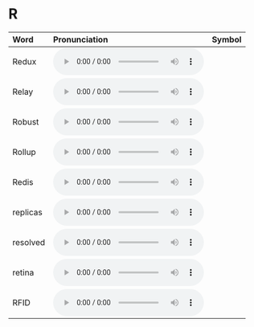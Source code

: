 
# R

| Word  | Pronunciation | Symbol |
| :-- | :-- | :-- |
| Redux | <audio :src="$withBase('/audio/Redux.mp3')" controls="controls" controlslist="nodownload"></audio> |  |
| Relay | <audio :src="$withBase('/audio/Relay.mp3')" controls="controls" controlslist="nodownload"></audio> |  |
| Robust | <audio :src="$withBase('/audio/Robust.mp3')" controls="controls" controlslist="nodownload"></audio> |  |
| Rollup | <audio :src="$withBase('/audio/Rollup.mp3')" controls="controls" controlslist="nodownload"></audio> |  |
| Redis | <audio :src="$withBase('/audio/Redis.mp3')" controls="controls" controlslist="nodownload"></audio> |  |
| replicas | <audio :src="$withBase('/audio/replicas.mp3')" controls="controls" controlslist="nodownload"></audio> |  |
| resolved | <audio :src="$withBase('/audio/resolved.mp3')" controls="controls" controlslist="nodownload"></audio> |  |
| retina | <audio :src="$withBase('/audio/retina.mp3')" controls="controls" controlslist="nodownload"></audio> |  |
| RFID | <audio :src="$withBase('/audio/RFID.mp3')" controls="controls" controlslist="nodownload"></audio> |  |
